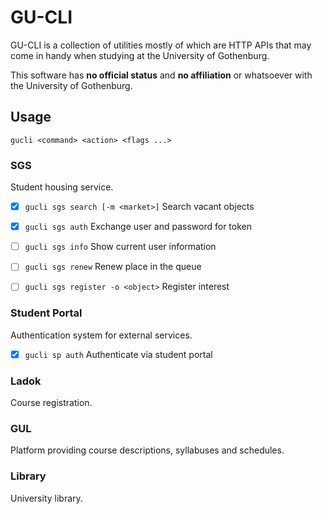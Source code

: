 # GU-CLI

GU-CLI is a collection of utilities mostly of which are HTTP APIs that may
come in handy when studying at the University of Gothenburg.

This software has **no official status** and **no affiliation** or whatsoever
with the University of Gothenburg.

## Usage

`gucli <command> <action> <flags ...>`


### SGS

Student housing service.

- [x] `gucli sgs search [-m <market>]` Search vacant objects
- [x] `gucli sgs auth` Exchange user and password for token
- [ ] `gucli sgs info` Show current user information
- [ ] `gucli sgs renew` Renew place in the queue
- [ ] `gucli sgs register -o <object>` Register interest


### Student Portal

Authentication system for external services.

- [x] `gucli sp auth` Authenticate via student portal


### Ladok

Course registration.


### GUL

Platform providing course descriptions, syllabuses and schedules.


### Library

University library.

